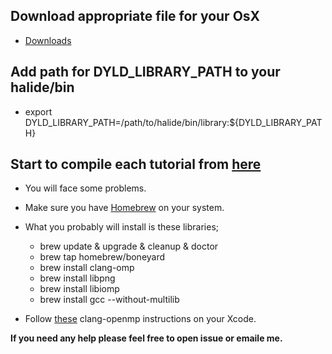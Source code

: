 ## Download appropriate file for your OsX
 - [Downloads](https://github.com/halide/Halide/releases)

## Add path for **DYLD_LIBRARY_PATH** to your halide/bin
 - export DYLD_LIBRARY_PATH=/path/to/halide/bin/library:${DYLD_LIBRARY_PATH}

## Start to compile each tutorial from [here](http://halide-lang.org/tutorials/tutorial_introduction.html)
 - You will face some problems.
 - Make sure you have [Homebrew](http://brew.sh/) on your system.
 - What you probably will install is these libraries;
 	- brew update & upgrade & cleanup & doctor
 	- brew tap homebrew/boneyard
	- brew install clang-omp
	- brew install libpng
	- brew install libiomp
	- brew install gcc --without-multilib

- Follow [these](https://clang-omp.github.io/) clang-openmp instructions on your Xcode.

**If you need any help please feel free to open issue or emaile me.**